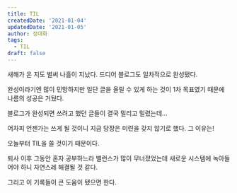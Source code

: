 ```yaml
---
title: TIL
createdDate: '2021-01-04'
updatedDate: '2021-01-05'
author: 정대화
tags:
  - TIL
draft: false
---
```


새해가 온 지도 벌써 나흘이 지났다. 드디어 블로그도 일차적으로 완성됐다.

완성이라기엔 많이 민망하지만 일단 글을 올릴 수 있게 하는 것이 1차 목표였기 때문에 나름의 성공은 거뒀다.

블로그가 완성되면 쓰려고 했던 글들이 결국 밀리고 밀렸는데...

어차피 언젠가는 쓰게 될 것이니 지금 당장은 미련을 갖지 않기로 했다. 그 이유는!

오늘부터 TIL을 쓸 것이기 때문이다.

퇴사 이후 그동안 혼자 공부하느라 밸런스가 많이 무너졌었는데 새로운 시스템에 녹아들어야 하니 자연스레 해결될 것 같다.

그리고 이 기록들이 큰 도움이 됐으면 한다.
